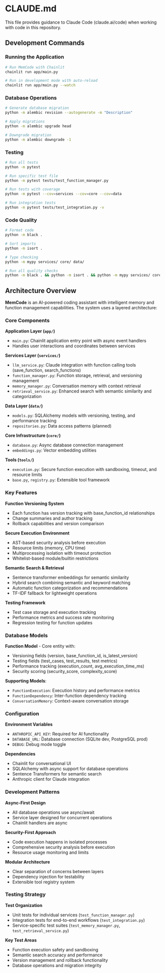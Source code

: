 # CLAUDE.md

This file provides guidance to Claude Code (claude.ai/code) when working with code in this repository.

## Development Commands

### Running the Application
```bash
# Run MemCode with Chainlit
chainlit run app/main.py

# Run in development mode with auto-reload
chainlit run app/main.py --watch
```

### Database Operations
```bash
# Generate database migration
python -m alembic revision --autogenerate -m "Description"

# Apply migrations
python -m alembic upgrade head

# Downgrade migration
python -m alembic downgrade -1
```

### Testing
```bash
# Run all tests
python -m pytest

# Run specific test file
python -m pytest tests/test_function_manager.py

# Run tests with coverage
python -m pytest --cov=services --cov=core --cov=data

# Run integration tests
python -m pytest tests/test_integration.py -v
```

### Code Quality
```bash
# Format code
python -m black .

# Sort imports
python -m isort .

# Type checking
python -m mypy services/ core/ data/

# Run all quality checks
python -m black . && python -m isort . && python -m mypy services/ core/ data/
```

## Architecture Overview

**MemCode** is an AI-powered coding assistant with intelligent memory and function management capabilities. The system uses a layered architecture:

### Core Components

**Application Layer (`app/`)**
- `main.py`: Chainlit application entry point with async event handlers
- Handles user interactions and coordinates between services

**Services Layer (`services/`)**
- `llm_service.py`: Claude integration with function calling tools (save_function, search_functions)
- `function_manager.py`: Function storage, retrieval, and versioning management
- `memory_manager.py`: Conversation memory with context retrieval
- `retrieval_service.py`: Enhanced search with semantic similarity and categorization

**Data Layer (`data/`)**
- `models.py`: SQLAlchemy models with versioning, testing, and performance tracking
- `repositories.py`: Data access patterns (planned)

**Core Infrastructure (`core/`)**
- `database.py`: Async database connection management
- `embeddings.py`: Vector embedding utilities

**Tools (`tools/`)**
- `execution.py`: Secure function execution with sandboxing, timeout, and resource limits
- `base.py`, `registry.py`: Extensible tool framework

### Key Features

**Function Versioning System**
- Each function has version tracking with base_function_id relationships
- Change summaries and author tracking
- Rollback capabilities and version comparison

**Secure Execution Environment**
- AST-based security analysis before execution
- Resource limits (memory, CPU time)
- Multiprocessing isolation with timeout protection
- Whitelist-based module/builtin restrictions

**Semantic Search & Retrieval**
- Sentence transformer embeddings for semantic similarity
- Hybrid search combining semantic and keyword matching
- Automatic function categorization and recommendations
- TF-IDF fallback for lightweight operations

**Testing Framework**
- Test case storage and execution tracking
- Performance metrics and success rate monitoring
- Regression testing for function updates

### Database Models

**Function Model** - Core entity with:
- Versioning fields (version, base_function_id, is_latest_version)
- Testing fields (test_cases, test_results, test metrics)
- Performance tracking (execution_count, avg_execution_time_ms)
- Security scoring (security_score, complexity_score)

**Supporting Models**:
- `FunctionExecution`: Execution history and performance metrics
- `FunctionDependency`: Inter-function dependency tracking
- `ConversationMemory`: Context-aware conversation storage

### Configuration

**Environment Variables**
- `ANTHROPIC_API_KEY`: Required for AI functionality
- `DATABASE_URL`: Database connection (SQLite dev, PostgreSQL prod)
- `DEBUG`: Debug mode toggle

**Dependencies**
- Chainlit for conversational UI
- SQLAlchemy with async support for database operations
- Sentence Transformers for semantic search
- Anthropic client for Claude integration

### Development Patterns

**Async-First Design**
- All database operations use async/await
- Service layer designed for concurrent operations
- Chainlit handlers are async

**Security-First Approach**
- Code execution happens in isolated processes
- Comprehensive security analysis before execution
- Resource usage monitoring and limits

**Modular Architecture**
- Clear separation of concerns between layers
- Dependency injection for testability
- Extensible tool registry system

### Testing Strategy

**Test Organization**
- Unit tests for individual services (`test_function_manager.py`)
- Integration tests for end-to-end workflows (`test_integration.py`)
- Service-specific test suites (`test_memory_manager.py`, `test_retrieval_service.py`)

**Key Test Areas**
- Function execution safety and sandboxing
- Semantic search accuracy and performance
- Version management and rollback functionality
- Database operations and migration integrity